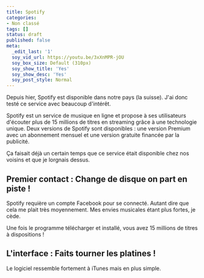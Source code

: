 ```yaml
---
title: Spotify
categories:
- Non classé
tags: []
status: draft
published: false
meta:
  _edit_last: '1'
  soy_vid_url: https://youtu.be/3xXnMPR-jOU
  soy_box_size: Default (310px)
  soy_show_title: 'Yes'
  soy_show_desc: 'Yes'
  soy_post_style: Normal
---
```

Depuis hier, Spotify est disponible dans notre pays (la suisse). J'ai donc testé ce service avec beaucoup d'intérêt.

<!--more-->Spotify est un service de musique en ligne et propose à ses utilisateurs d'écouter plus de 15 millions de titres en streaming grâce à une technologie unique. Deux versions de Spotify sont disponibles : une version Premium avec un abonnement mensuel et une version gratuite financée par la publicité.

Ça faisait déjà un certain temps que ce service était disponible chez nos voisins et que je lorgnais dessus.
<h2>Premier contact : Change de disque on part en piste !</h2>
Spotify requière un compte Facebook pour se connecté. Autant dire que cela me plait très moyennement. Mes envies musicales étant plus fortes, je cède.

Une fois le programme télécharger et installé, vous avez 15 millions de titres à dispositions !
<h2>L'interface : Faits tourner les platines !</h2>
Le logiciel ressemble fortement à iTunes mais en plus simple.
